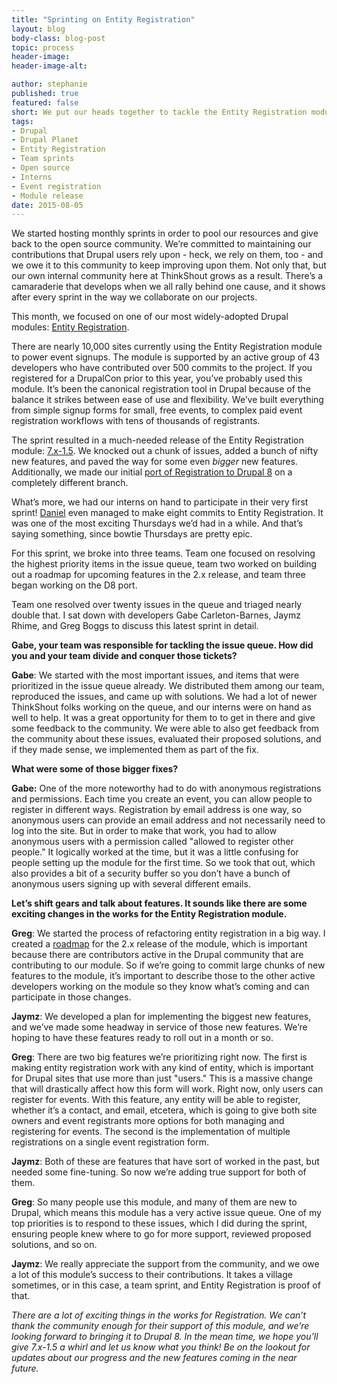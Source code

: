 ```yaml
---
title: "Sprinting on Entity Registration"
layout: blog
body-class: blog-post
topic: process
header-image:
header-image-alt:

author: stephanie
published: true
featured: false
short: We put our heads together to tackle the Entity Registration module.
tags:
- Drupal
- Drupal Planet
- Entity Registration
- Team sprints
- Open source
- Interns
- Event registration
- Module release
date: 2015-08-05
---
```


We started hosting monthly sprints in order to pool our resources and give back to the open source community. We’re committed to maintaining our contributions that Drupal users rely upon - heck, we rely on them, too - and we owe it to this community to keep improving upon them. Not only that, but our own internal community here at ThinkShout grows as a result. There’s a camaraderie that develops when we all rally behind one cause, and it shows after every sprint in the way we collaborate on our projects.

This month, we focused on one of our most widely-adopted Drupal modules: [Entity Registration](https://www.drupal.org/project/registration). 

There are nearly 10,000 sites currently using the Entity Registration module to power event signups. The module is supported by an active group of 43 developers who have contributed over 500 commits to the project. If you registered for a DrupalCon prior to this year, you’ve probably used this module. It’s been the canonical registration tool in Drupal because of the balance it strikes between ease of use and flexibility. We’ve built everything from simple signup forms for small, free events, to complex paid event registration workflows with tens of thousands of registrants. 

The sprint resulted in a much-needed release of the Entity Registration module: [7.x-1.5](https://www.drupal.org/node/2544986). We knocked out a chunk of issues, added a bunch of nifty new features, and paved the way for some even *bigger* new features. Additionally, we made our initial [port of Registration to Drupal 8](https://www.drupal.org/node/2543160) on a completely different branch.

What’s more, we had our interns on hand to participate in their very first sprint! [Daniel](http://thinkshout.com/blog/2015/06/meet-the-interns/) even managed to make eight commits to Entity Registration. It was one of the most exciting Thursdays we’d had in a while. And that’s saying something, since bowtie Thursdays are pretty epic. 

For this sprint, we broke into three teams. Team one focused on resolving the highest priority items in the issue queue, team two worked on building out a roadmap for upcoming features in the 2.x release, and team three began working on the D8 port.  

Team one resolved over twenty issues in the queue and triaged nearly double that. I sat down with developers Gabe Carleton-Barnes, Jaymz Rhime, and Greg Boggs to discuss this latest sprint in detail. 

**Gabe, your team was responsible for tackling the issue queue. How did you and your team divide and conquer those tickets?**

**Gabe**: We started with the most important issues, and items that were prioritized in the issue queue already. We distributed them among our team, reproduced the issues, and came up with solutions. We had a lot of newer ThinkShout folks working on the queue, and our interns were on hand as well to help. It was a great opportunity for them to to get in there and give some feedback to the community. We were able to also get feedback from the community about these issues, evaluated their proposed solutions, and if they made sense, we implemented them as part of the fix.

**What were some of those bigger fixes?**

**Gabe:** One of the more noteworthy had to do with anonymous registrations and permissions. Each time you create an event, you can allow people to register in different  ways. Registration by email address is one way, so anonymous users can provide an email address and not necessarily need to log into the site. But in order to make that work, you had to allow anonymous users with a permission called "allowed to register other people." It logically worked at the time, but it was a little confusing for people setting up the module for the first time. So we took that out, which also provides a bit of a security buffer so you don’t have a bunch of anonymous users signing up with several different emails.

**Let’s shift gears and talk about features. It sounds like there are some exciting changes in the works for the Entity Registration module.**

**Greg**: We started the process of refactoring entity registration in a big way. I created a [roadmap](https://www.drupal.org/node/2543164) for the 2.x release of the module, which is important because there are contributors active in the Drupal community that are contributing to our module. So if we’re going to commit large chunks of new features to the module, it’s important to describe those to the other active developers working on the module so they know what’s coming and can participate in those changes. 

**Jaymz**: We developed a plan for implementing the biggest new features, and we’ve made some headway in service of those new features. We’re hoping to have these features ready to roll out in a month or so.

**Greg**: There are two big features we’re prioritizing right now. The first is making entity registration work with any kind of entity, which is important for Drupal sites that use more than just "users." This is a massive change that will drastically affect how this form will work. Right now, only users can register for events. With this feature, any entity will be able to register, whether it’s a contact, and email, etcetera, which is going to give both site owners and event registrants more options for both managing and registering for events. The second is the implementation of multiple registrations on a single event registration form.

**Jaymz**: Both of these are features that have sort of worked in the past, but needed some fine-tuning. So now we’re adding true support for both of them.

**Greg**: So many people use this module, and many of them are new to Drupal, which means this module has a very active issue queue. One of my top priorities is to respond to these issues, which I did during the sprint, ensuring people knew where to go for more support, reviewed proposed solutions, and so on.

**Jaymz**: We really appreciate the support from the community, and we owe a lot of this module’s success to their contributions. It takes a village sometimes, or in this case, a team sprint, and Entity Registration is proof of that.

*There are a lot of exciting things in the works for Registration. We can’t thank the community enough for their support of this module, and we’re looking forward to bringing it to Drupal 8. In the mean time, we hope you’ll give 7.x-1.5 a whirl and let us know what you think! Be on the lookout for updates about our progress and the new features coming in the near future.*

